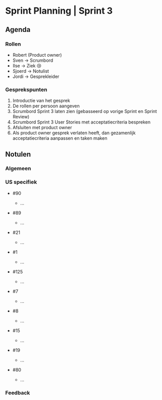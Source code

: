 # Sprint Planning | Sprint 3

## Agenda

### Rollen

- Robert (Product owner)
- Sven -> Scrumbord
- Ilse -> Ziek 😢
- Sjoerd -> Notulist
- Jordi -> Gesprekleider

### Gesprekspunten

<ol>
  <li>Introductie van het gesprek</li>
  <li>De rollen per persoon aangeven</li>
  <li>Scrumbord Sprint 3 laten zien (gebasseerd op vorige Sprint en Sprint Review)</li>
  <li>Scrumbord Sprint 3 User Stories met acceptatiecriteria bespreken</li>
  <li>Afsluiten met product owner</li>
  <li>Als product owner gesprek verlaten heeft, dan gezamenlijk acceptatiecriteria aanpassen en taken maken</li>
</ol>

## Notulen

### Algemeen

### US specifiek
- #90
  - ...

- #89
  - ...

- #21
  - ...

- #1
  - ...

- #125
  - ...

- #7
  - ...

- #8
  - ...

- #15
  - ...

- #19
  - ...

- #80
  - ...

### Feedback
